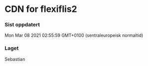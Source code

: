 
# CDN for flexiflis2

### Sist oppdatert 
Mon Mar 08 2021 02:55:59 GMT+0100 (sentraleuropeisk normaltid)
### Laget 
Sebastian
